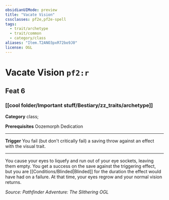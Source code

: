 ```yaml
---
obsidianUIMode: preview
title: "Vacate Vision"
cssclasses: pf2e,pf2e-spell
tags:
  - trait/archetype
  - trait/common
  - category/class
aliases: "Item.T2ANO3pxR72bo9J0"
license: OGL
---
```

# Vacate Vision `pf2:r`
## Feat 6
### [[cool folder/Important stuff/Bestiary/zz_traits/archetype]]

**Category** class; 



**Prerequisites** Oozemorph Dedication
* * *
**Trigger** You fail (but don't critically fail) a saving throw against an effect with the visual trait.

* * *

You cause your eyes to liquefy and run out of your eye sockets, leaving them empty. You get a success on the save against the triggering effect, but you are [[Conditions/Blinded|Blinded]] for the duration the effect would have had on a failure. At that time, your eyes regrow and your normal vision returns.

*Source: Pathfinder Adventure: The Slithering*
*OGL*